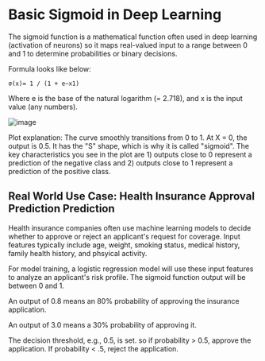 # Basic Sigmoid in Deep Learning 

The sigmoid function is a mathematical function often used in deep learning (activation of neurons) so it maps real-valued input to a range between 0 and 1 to determine probabilities or binary decisions.

Formula looks like below: 

    σ(x)= 1 / (1 + e−x1)

Where e is the base of the natural logarithm (= 2.718), and x is the input value (any numbers).
​

![image](https://github.com/user-attachments/assets/c52d661a-f88b-41fe-a425-7392771f5b53)


Plot explanation: 
  The curve smoothly transitions from 0 to 1. At X = 0, the output is 0.5. It has the "S" shape, which is why it is called "sigmoid". 
  The key characteristics you see in the plot are 1) outputs close to 0 represent a prediction of the negative class and 2) outputs close to 1 represent a prediction of the positive class. 

## Real World Use Case: Health Insurance Approval Prediction Prediction 

Health insurance companies often use machine learning models to decide whether to approve or reject an applicant's request for coverage. Input features typically include age, weight, smoking status, medical history, family health history, and phsyical activity. 

For model training, a logistic regression model will use these input features to analyze an applicant's risk profile. The sigmoid function output will be between 0 and 1. 

An output of 0.8 means an 80% probability of approving the insurance application. 

An output of 3.0 means a 30% probability of approving it. 

The decision threshold, e.g., 0.5, is set. so if probability > 0.5, approve the application. If probability < .5, reject the application. 
